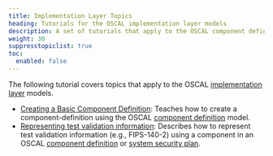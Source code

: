 ```yaml
---
title: Implementation Layer Topics
heading: Tutorials for the OSCAL implementation layer models
description: A set of tutorials that apply to the OSCAL component definition and system security plan models.
weight: 30
suppresstopiclist: true
toc:
  enabled: false
---
```


The following tutorial covers topics that apply to the OSCAL [implementation layer](/concepts/layer/implementation/) models.

- [Creating a Basic Component Definition](simple-component-definition/): Teaches how to create a component-definition using the OSCAL [component definition](/concepts/layer/implementation/component-definition/) model.
- [Representing test validation information](validation-modeling/): Describes how to represent test validation information (e.g., FIPS-140-2) using a component in an OSCAL [component definition](/concepts/layer/implementation/component-definition/) or [system security plan](/concepts/layer/implementation/ssp/). 
